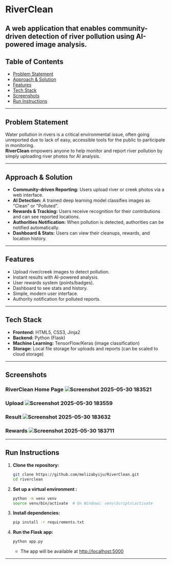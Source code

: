 # RiverClean
A web application that enables community-driven detection of river pollution using AI-powered image analysis.
---
## Table of Contents

- [Problem Statement](#-problem-statement)
- [Approach & Solution](#-approach--solution)
- [Features](#-features)
- [Tech Stack](#-tech-stack)
- [Screenshots](#-screenshots)
- [Run Instructions](#-run-instructions)

---

##  Problem Statement

Water pollution in rivers is a critical environmental issue, often going unreported due to lack of easy, accessible tools for the public to participate in monitoring.  
**RiverClean** empowers anyone to help monitor and report river pollution by simply uploading river photos for AI analysis.

---

##  Approach & Solution

- **Community-driven Reporting:** Users upload river or creek photos via a web interface.
- **AI Detection:** A trained deep learning model classifies images as "Clean" or "Polluted".
- **Rewards & Tracking:** Users receive recognition for their contributions and can see reported locations.
- **Authorities Notification:** When pollution is detected, authorities can be notified automatically.
- **Dashboard & Stats:** Users can view their cleanups, rewards, and location history.

---

##  Features

- Upload river/creek images to detect pollution.
- Instant results with AI-powered analysis.
- User rewards system (points/badges).
- Dashboard to see stats and history.
- Simple, modern user interface.
- Authority notification for polluted reports.

---

##  Tech Stack

- **Frontend:** HTML5, CSS3, Jinja2
- **Backend:** Python (Flask)
- **Machine Learning:** TensorFlow/Keras (image classification)
- **Storage:** Local file storage for uploads and reports (can be scaled to cloud storage)

---

##  Screenshots

### RiverClean Home Page ![Screenshot 2025-05-30 183521](https://github.com/user-attachments/assets/10ddb504-a9c9-43b9-b79b-c58a96194889)

### Upload ![Screenshot 2025-05-30 183559](https://github.com/user-attachments/assets/600543aa-c517-4d85-a7c3-06be61aa94c5)

### Result ![Screenshot 2025-05-30 183632](https://github.com/user-attachments/assets/de3404ba-04de-4caa-918c-a8a0759fcf50)

### Rewards ![Screenshot 2025-05-30 183711](https://github.com/user-attachments/assets/0c9c225d-1162-4b3d-a279-fa05515f4da0)

---
##  Run Instructions

1. **Clone the repository:**
    ```bash
    git clone https://github.com/melizabyiju/RiverClean.git
    cd riverclean
    ```
2. **Set up a virtual environment :**
    ```bash
    python -m venv venv
    source venv/bin/activate  # On Windows: venv\Scripts\activate
    ```
3. **Install dependencies:**
    ```bash
    pip install -r requirements.txt
    ```
4. **Run the Flask app:**
    ```bash
    python app.py
    ```
    - The app will be available at [http://localhost:5000](http://localhost:5000)


---





